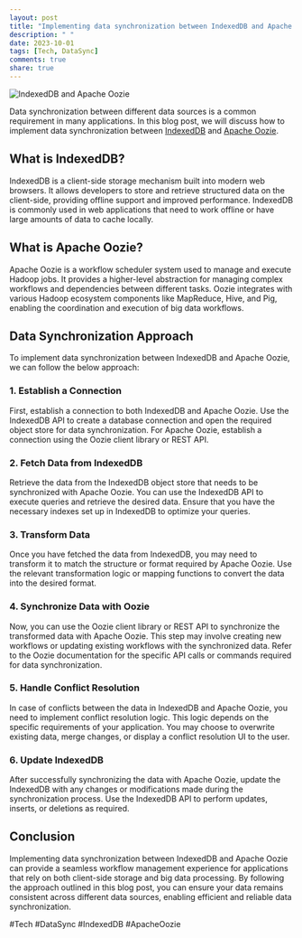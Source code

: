 ```yaml
---
layout: post
title: "Implementing data synchronization between IndexedDB and Apache Oozie"
description: " "
date: 2023-10-01
tags: [Tech, DataSync]
comments: true
share: true
---
```


![IndexedDB and Apache Oozie](https://i.imgur.com/HB5OTKv.png)

Data synchronization between different data sources is a common requirement in many applications. In this blog post, we will discuss how to implement data synchronization between [IndexedDB](https://developer.mozilla.org/en-US/docs/Web/API/IndexedDB_API) and [Apache Oozie](https://oozie.apache.org/).

## What is IndexedDB?
IndexedDB is a client-side storage mechanism built into modern web browsers. It allows developers to store and retrieve structured data on the client-side, providing offline support and improved performance. IndexedDB is commonly used in web applications that need to work offline or have large amounts of data to cache locally.

## What is Apache Oozie?
Apache Oozie is a workflow scheduler system used to manage and execute Hadoop jobs. It provides a higher-level abstraction for managing complex workflows and dependencies between different tasks. Oozie integrates with various Hadoop ecosystem components like MapReduce, Hive, and Pig, enabling the coordination and execution of big data workflows.

## Data Synchronization Approach
To implement data synchronization between IndexedDB and Apache Oozie, we can follow the below approach:

### 1. Establish a Connection
First, establish a connection to both IndexedDB and Apache Oozie. Use the IndexedDB API to create a database connection and open the required object store for data synchronization. For Apache Oozie, establish a connection using the Oozie client library or REST API.

### 2. Fetch Data from IndexedDB
Retrieve the data from the IndexedDB object store that needs to be synchronized with Apache Oozie. You can use the IndexedDB API to execute queries and retrieve the desired data. Ensure that you have the necessary indexes set up in IndexedDB to optimize your queries.

### 3. Transform Data
Once you have fetched the data from IndexedDB, you may need to transform it to match the structure or format required by Apache Oozie. Use the relevant transformation logic or mapping functions to convert the data into the desired format.

### 4. Synchronize Data with Oozie
Now, you can use the Oozie client library or REST API to synchronize the transformed data with Apache Oozie. This step may involve creating new workflows or updating existing workflows with the synchronized data. Refer to the Oozie documentation for the specific API calls or commands required for data synchronization.

### 5. Handle Conflict Resolution
In case of conflicts between the data in IndexedDB and Apache Oozie, you need to implement conflict resolution logic. This logic depends on the specific requirements of your application. You may choose to overwrite existing data, merge changes, or display a conflict resolution UI to the user.

### 6. Update IndexedDB
After successfully synchronizing the data with Apache Oozie, update the IndexedDB with any changes or modifications made during the synchronization process. Use the IndexedDB API to perform updates, inserts, or deletions as required.

## Conclusion
Implementing data synchronization between IndexedDB and Apache Oozie can provide a seamless workflow management experience for applications that rely on both client-side storage and big data processing. By following the approach outlined in this blog post, you can ensure your data remains consistent across different data sources, enabling efficient and reliable data synchronization.

#Tech #DataSync #IndexedDB #ApacheOozie